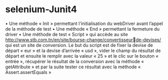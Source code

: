 # selenium-Junit4
• Une méthode « Init » permettant l’initialisation du webDriver avant l’appel de la méthode de test
• Une méthode « End » permettant la fermeture du driver
• Une méthode de test « Script » qui accède au site http://www.stb.com.tn/en/site/bourse-change/convertisseurde-devises/ qui est un site de conversion. Le but du script est 
de fixer la devise de départ « eur » et la devise d’arrivée « usd », vider le champ du résultat de départ et ensuite le remplir avec la valeur « 25 » et le clic sur le bouton 
« entrée », récupérer le résultat de la conversion avec la méthode « getAttribute » et par la suite tester ce résultat avec la méthode « Assert.assertEquals »
